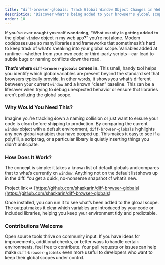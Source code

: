 ```yaml
---
title: "diff-browser-globals: Track Global Window Object Changes in Web Apps"
description: "Discover what's being added to your browser's global scope with diff-browser-globals. A lightweight tool to identify and debug unexpected global variables in your web applications."
order: 10
---
```


If you’ve ever caught yourself wondering, “What exactly is getting added to the global `window` object in my web app?” you’re not alone. Modern codebases use so many libraries and frameworks that sometimes it’s hard to keep track of what’s sneaking into your global scope. Variables added at runtime—whether from your own code or third-party scripts—can lead to subtle bugs or naming conflicts down the road.

**That’s where `diff-browser-globals` comes in.** This small, handy tool helps you identify which global variables are present beyond the standard set that browsers typically provide. In other words, it shows you what’s different between your current `window` and a known “clean” baseline. This can be a lifesaver when trying to debug unexpected behavior or ensure that libraries aren’t polluting the global scope.

### Why Would You Need This?

Imagine you’re tracking down a naming collision or just want to ensure your code is clean before shipping to production. By comparing the current `window` object with a default environment, `diff-browser-globals` highlights any new global variables that have popped up. This makes it easy to see if a polyfill, a script tag, or a particular library is quietly inserting things you didn’t anticipate.

### How Does It Work?

The concept is simple: it takes a known list of default globals and compares that to what’s currently on `window`. Anything not on the default list shows up in the diff. You get a quick, no-nonsense snapshot of what’s new.

Project link => [https://github.com/shapkarin/diff-browser-globals](https://github.com/shapkarin/diff-browser-globals)

Once installed, you can run it to see what’s been added to the global scope. The output makes it clear which variables are introduced by your code or included libraries, helping you keep your environment tidy and predictable.

### Contributions Welcome

Open source tools thrive on community input. If you have ideas for improvements, additional checks, or better ways to handle certain environments, feel free to contribute. Your pull requests or issues can help make `diff-browser-globals` even more useful to developers who want to keep their global scopes under control.